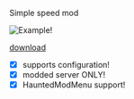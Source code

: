 Simple speed mod 

![Example!](./Gifs/example.gif?raw=true)

[download](./Speed.dll?raw=true)

- [x] supports configuration!
- [x] modded server ONLY!
- [x] HauntedModMenu support!
